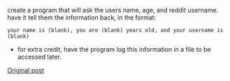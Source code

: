 create a program that will ask the users name, age, and reddit username. have it tell them the information back, in the format:

`your name is (blank), you are (blank) years old, and your username is (blank)`

* for extra credit, have the program log this information in a file to be accessed later.

[Original post](https://www.reddit.com/r/dailyprogrammer/comments/pih8x/easy_challenge_1/)